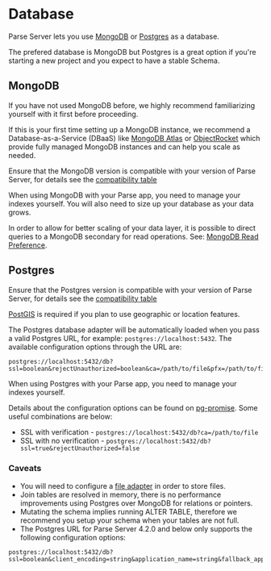 # Database

Parse Server lets you use [MongoDB](https://www.mongodb.org/) or [Postgres](https://www.postgresql.org/) as a database.

The prefered database is MongoDB but Postgres is a great option if you're starting a new project and you expect to have a stable Schema.

## MongoDB

If you have not used MongoDB before, we highly recommend familiarizing yourself with it first before proceeding.

If this is your first time setting up a MongoDB instance, we recommend a Database-as-a-Service (DBaaS) like [MongoDB Atlas](https://www.mongodb.com/cloud/atlas) or [ObjectRocket](https://objectrocket.com/) which provide fully managed MongoDB instances and can help you scale as needed.

Ensure that the MongoDB version is compatible with your version of Parse Server, for details see the [compatibility table](https://github.com/parse-community/parse-server#compatibility)

When using MongoDB with your Parse app, you need to manage your indexes yourself. You will also need to size up your database as your data grows.

In order to allow for better scaling of your data layer, it is possible to direct queries to a MongoDB secondary for read operations.  See: [MongoDB Read Preference](#using-mongodb-read-preference).

## Postgres

Ensure that the Postgres version is compatible with your version of Parse Server, for details see the [compatibility table](https://github.com/parse-community/parse-server#compatibility)

[PostGIS](https://postgis.net) is required if you plan to use geographic or location features.

The Postgres database adapter will be automatically loaded when you pass a valid Postgres URL, for example: `postgres://localhost:5432`. The available configuration options through the URL are: 

```
postgres://localhost:5432/db?ssl=boolean&rejectUnauthorized=boolean&ca=/path/to/file&pfx=/path/to/file&cert=/path/to/file&key=/path/to/file&passphrase=string&secureOptions=number&client_encoding=string&application_name=string&fallback_application_name=string&max=number&query_timeout=idleTimeoutMillis=number&poolSize=number&binary=boolean&keepAlive=boolean
``` 

When using Postgres with your Parse app, you need to manage your indexes yourself.

Details about the configuration options can be found on [pg-promise](https://github.com/vitaly-t/pg-promise/wiki/Connection-Syntax). Some useful combinations are below:

* SSL with verification - `postgres://localhost:5432/db?ca=/path/to/file` 
* SSL with no verification - `postgres://localhost:5432/db?ssl=true&rejectUnauthorized=false`

### Caveats

* You will need to configure a [file adapter](#configuring-file-adapters) in order to store files.
* Join tables are resolved in memory, there is no performance improvements using Postgres over MongoDB for relations or pointers.
* Mutating the schema implies running ALTER TABLE, therefore we recommend you setup your schema when your tables are not full.
* The Postgres URL for Parse Server 4.2.0 and below only supports the following configuration options:

```
postgres://localhost:5432/db?ssl=boolean&client_encoding=string&application_name=string&fallback_application_name=string&poolSize=number&binary=boolean&keepAlive=boolean
```
